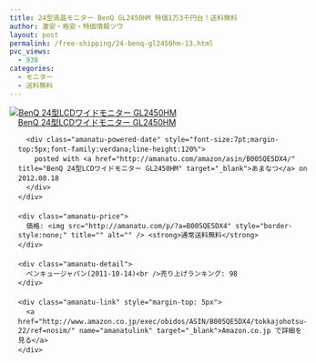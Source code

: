 ```yaml
---
title: 24型液晶モニター BenQ GL2450HM 特価1万3千円台！送料無料
author: 激安・格安・特価情報ツウ
layout: post
permalink: /free-shipping/24-benq-gl2450hm-13.html
pvc_views:
  - 938
categories:
  - モニター
  - 送料無料
---
```

<div class="amanatu-box" style="margin-bottom:0px;">
  <div class="amanatu-image" style="float:left;">
    <a href="http://www.amazon.co.jp/exec/obidos/ASIN/B005QE5DX4/tokkajohotsu-22/ref=nosim/" name="amanatulink" target="_blank"><img src="http://i2.wp.com/ecx.images-amazon.com/images/I/31eLLLFRrjL._SL160_.jpg?w=546" alt="BenQ 24型LCDワイドモニター GL2450HM" style="border: none;" data-recalc-dims="1" /></a>
  </div>
  
  <div class="amanatu-info" style="float:left;margin-left:15px;line-height:120%">
    <div class="amanatu-name" style="margin-bottom:10px;line-height:120%">
      <a href="http://www.amazon.co.jp/exec/obidos/ASIN/B005QE5DX4/tokkajohotsu-22/ref=nosim/" name="amanatulink" target="_blank">BenQ 24型LCDワイドモニター GL2450HM</a> 
      
      <div class="amanatu-powered-date" style="font-size:7pt;margin-top:5px;font-family:verdana;line-height:120%">
        posted with <a href="http://amanatu.com/amazon/asin/B005QE5DX4/" title="BenQ 24型LCDワイドモニター GL2450HM" target="_blank">あまなつ</a> on 2012.08.18
      </div>
    </div>
    
    <div class="amanatu-price">
      価格: <img src="http://amanatu.com/p/?a=B005QE5DX4" style="border-style:none;" title="" alt="" /> <strong>通常送料無料</strong>
    </div>
    
    <div class="amanatu-detail">
      ベンキュージャパン(2011-10-14)<br />売り上げランキング: 98
    </div>
    
    <div class="amanatu-link" style="margin-top: 5px">
      <a href="http://www.amazon.co.jp/exec/obidos/ASIN/B005QE5DX4/tokkajohotsu-22/ref=nosim/" name="amanatulink" target="_blank">Amazon.co.jp で詳細を見る</a>
    </div>
  </div>
  
  <div class="amanatu-footer" style="clear: left">
  </div>
</div>
